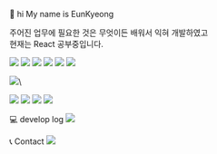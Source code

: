 
🤚 hi 
My name is EunKyeong  


주어진 업무에 필요한 것은 무엇이든 배워서 익혀 개발하였고 <br />
현재는 React 공부중입니다.
<div>
  <img src="https://img.shields.io/badge/React-61DAFB?style=flat-square&logo=React&logoColor=black"/>
<img src="https://img.shields.io/badge/PHP-777BB4?style=flat-square&logo=php&logoColor=white"/>
<img src="https://img.shields.io/badge/java-007396?style=flat-square&logo=java&logoColor=white"/> 
<img src="https://img.shields.io/badge/html5-E34F26?style=flat-square&logo=html5&logoColor=white"> 
<img src="https://img.shields.io/badge/css3-1572B6?style=flat-square&logo=css3&logoColor=white"> 
<img src="https://img.shields.io/badge/javascript-F7DF1E?style=flat-square&logo=javascript&logoColor=black"> 

</div>

<img src="https://img.shields.io/badge/bootstrap-7952B3?style=flat-square&logo=bootstrap&logoColor=white">\

<img src="https://img.shields.io/badge/mysql-4479A1?style=flat-square&logo=mysql&logoColor=white">  
<img src="https://img.shields.io/badge/MariaDB-003545?style=flat-square&logo=mariaDB&logoColor=white"/>


<img src="https://img.shields.io/badge/android Studio-3DDC84?style=flat-square&logo=android studio&logoColor=white">
<img src="https://img.shields.io/badge/Visual Studio Code-007ACC?style=flat-square&logo=Visual Studio Code&logoColor=white"/>


💻 develop log
<a href="https://velog.io/@bi-sz">
<img src="https://img.shields.io/badge/Velog-20c997?style=flat-square&logo=velog&logoColor=white"> 
</a>

📞 Contact 
<a href="mailto:wjdtjr9931@gmail.com">
<img src="https://img.shields.io/badge/Naver-EA4335?style=flat-square&logo=Naver&logoColor=white"> 
</a>

